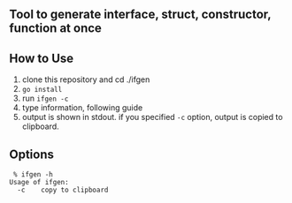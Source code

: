 ## Tool to generate interface, struct, constructor, function at once
## How to Use
1. clone this repository and cd ./ifgen
2. ```go install```
3. run ```ifgen -c```
4. type information, following guide
5. output is shown in stdout. if you specified ```-c``` option, output is copied to clipboard.

## Options
```
 % ifgen -h                                                                 
Usage of ifgen:
  -c    copy to clipboard
```